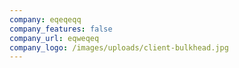 ```yaml
---
company: eqeqeqq
company_features: false
company_url: eqweqeq
company_logo: /images/uploads/client-bulkhead.jpg
---
```


